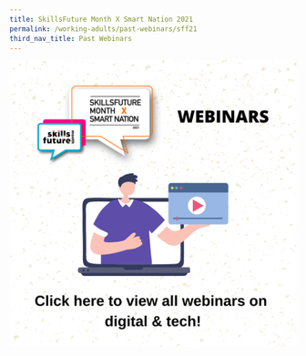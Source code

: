 ```yaml
---
title: SkillsFuture Month X Smart Nation 2021
permalink: /working-adults/past-webinars/sff21
third_nav_title: Past Webinars
---
```

[![Alt text for image on Isomer site](/images/A54DF636-6871-44BD-96C3-162CA4DC5C4E.png)](https://youtube.com/playlist?list=PLmGkYf0auQJz9pZRybQHS1FKGikQhJsyT)